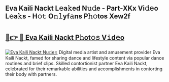 ## Eva Kaili Nackt L𝚎a𝚔ed N𝚞𝚍e - Part-XKx Vi𝚍𝚎o L𝚎a𝚔s - H𝚘𝚝 O𝚗𝚕yf𝚊ns P𝚑𝚘tos Xew2f

# <h2><a href="http://kfcbqtv.oniu.top/?m=Eva+Kaili+Nackt">🔗👉 🔴 Eva Kaili Nackt P𝚑ot𝚘𝚜 V𝚒d𝚎o</a></h2>

[![Eva Kaili Nackt Nu𝚍e𝚜](https://i.imgur.com/0qMVB7G.gif)](http://kfcbqtv.oniu.top/?m=Eva+Kaili+Nackt)
Digital media artist and amusement provider Eva Kaili Nackt, famed for sharing dance and lifestyle content via popular dance routines and brief clips. Skilled contortionist partner Eva Kaili Nackt, celebrated for their remarkable abilities and accomplishments in contorting their body with partners.  
